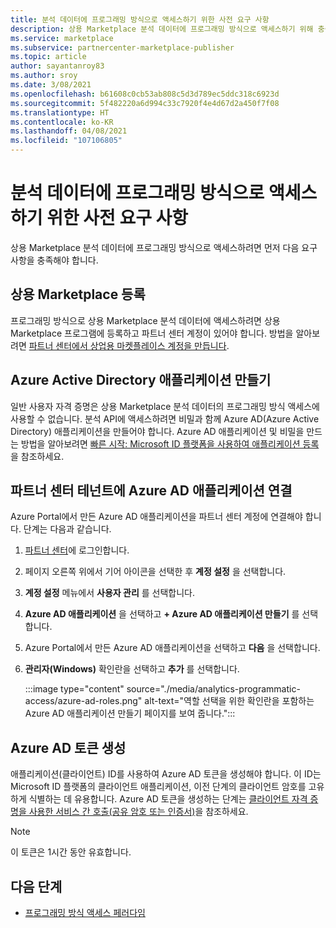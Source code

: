 ```yaml
---
title: 분석 데이터에 프로그래밍 방식으로 액세스하기 위한 사전 요구 사항
description: 상용 Marketplace 분석 데이터에 프로그래밍 방식으로 액세스하기 위해 충족해야 하는 요구 사항을 알아봅니다.
ms.service: marketplace
ms.subservice: partnercenter-marketplace-publisher
ms.topic: article
author: sayantanroy83
ms.author: sroy
ms.date: 3/08/2021
ms.openlocfilehash: b61608c0cb53ab808c5d3d789ec5ddc318c6923d
ms.sourcegitcommit: 5f482220a6d994c33c7920f4e4d67d2a450f7f08
ms.translationtype: HT
ms.contentlocale: ko-KR
ms.lasthandoff: 04/08/2021
ms.locfileid: "107106805"
---
```

# <a name="prerequisites-to-programmatically-access-analytics-data"></a>분석 데이터에 프로그래밍 방식으로 액세스하기 위한 사전 요구 사항

상용 Marketplace 분석 데이터에 프로그래밍 방식으로 액세스하려면 먼저 다음 요구 사항을 충족해야 합니다.

## <a name="commercial-marketplace-enrollment"></a>상용 Marketplace 등록

프로그래밍 방식으로 상용 Marketplace 분석 데이터에 액세스하려면 상용 Marketplace 프로그램에 등록하고 파트너 센터 계정이 있어야 합니다. 방법을 알아보려면 [파트너 센터에서 상업용 마켓플레이스 계정을 만듭니다](create-account.md).

## <a name="create-azure-active-directory-application"></a>Azure Active Directory 애플리케이션 만들기

일반 사용자 자격 증명은 상용 Marketplace 분석 데이터의 프로그래밍 방식 액세스에 사용할 수 없습니다. 분석 API에 액세스하려면 비밀과 함께 Azure AD(Azure Active Directory) 애플리케이션을 만들어야 합니다. Azure AD 애플리케이션 및 비밀을 만드는 방법을 알아보려면 [빠른 시작: Microsoft ID 플랫폼을 사용하여 애플리케이션 등록](../active-directory/develop/quickstart-register-app.md)을 참조하세요.

## <a name="associate-the-azure-ad-application-to-the-partner-center-tenant"></a>파트너 센터 테넌트에 Azure AD 애플리케이션 연결

Azure Portal에서 만든 Azure AD 애플리케이션을 파트너 센터 계정에 연결해야 합니다. 단계는 다음과 같습니다.

1. [파트너 센터](https://partner.microsoft.com/dashboard)에 로그인합니다.
1. 페이지 오른쪽 위에서 기어 아이콘을 선택한 후 **계정 설정** 을 선택합니다.
1. **계정 설정** 메뉴에서 **사용자 관리** 를 선택합니다.
1. **Azure AD 애플리케이션** 을 선택하고 **+ Azure AD 애플리케이션 만들기** 를 선택합니다.
1. Azure Portal에서 만든 Azure AD 애플리케이션을 선택하고 **다음** 을 선택합니다.
1. **관리자(Windows)** 확인란을 선택하고 **추가** 를 선택합니다.

    :::image type="content" source="./media/analytics-programmatic-access/azure-ad-roles.png" alt-text="역할 선택을 위한 확인란을 포함하는 Azure AD 애플리케이션 만들기 페이지를 보여 줍니다.":::

## <a name="generate-an-azure-ad-token"></a>Azure AD 토큰 생성

애플리케이션(클라이언트) ID를 사용하여 Azure AD 토큰을 생성해야 합니다. 이 ID는 Microsoft ID 플랫폼의 클라이언트 애플리케이션, 이전 단계의 클라이언트 암호를 고유하게 식별하는 데 유용합니다. Azure AD 토큰을 생성하는 단계는 [클라이언트 자격 증명을 사용한 서비스 간 호출(공유 암호 또는 인증서)](../active-directory/azuread-dev/v1-oauth2-client-creds-grant-flow.md)을 참조하세요.

> [!NOTE]
> 이 토큰은 1시간 동안 유효합니다.

## <a name="next-steps"></a>다음 단계

- [프로그래밍 방식 액세스 페러다임](analytics-programmatic-access.md)